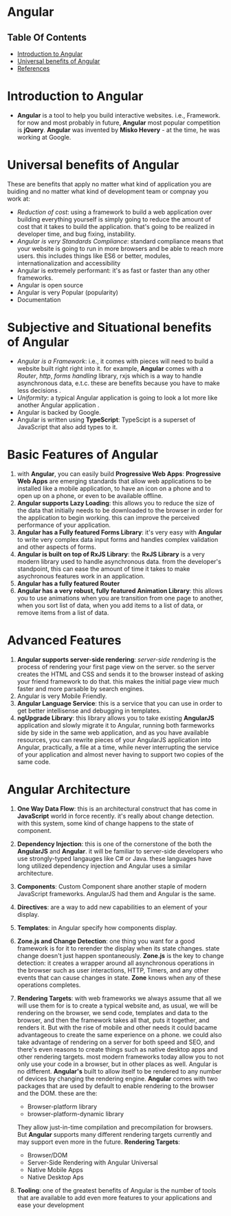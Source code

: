 # Angular

## Table Of Contents
- [Introduction to Angular](#Introduction-to-Angular)
- [Universal benefits of Angular](#Universal-benefits-of-Angular)
- [References]()

# Introduction to Angular
* __Angular__ is a tool to help you build interactive websites. i.e., Framework. for now and most probably in future, __Angular__ most popular competition is __jQuery__. __Angular__ was invented by __Misko Hevery__ - at the time, he was working at Google.

# Universal benefits of Angular
These are benefits that apply no matter what kind of application you are buiding and no matter what kind of development team or compnay you work at:
* _Reduction of cost_: using a framework to build a web application over building everything yourself is simply going to reduce the amount of cost that it takes to build the application. that's going to be realized in developer time, and bug fixing, instability.
* _Angular is very Standards Compliance_: standard compliance means that your website is going to run in more browsers and be able to reach more users. this includes things like ES6 or better, modules, internationalization and accessibility
* Angular is extremely performant: it's as fast or faster than any other frameworks.
* Angular is open source
* Angular is very Popular (popularity)
* Documentation

# Subjective and Situational benefits of Angular
* _Angular is a Framework_: i.e., it comes with pieces will need to build a website built right right into it. for example, __Angular__ comes with a _Router_, _http_, _forms handling_ library, rxjs which is a way to handle asynchronous data, e.t.c. these are benefits because you have to make less decisions .
* _Uniformity_: a typical Angular application is going to look a lot more like another Angular application .
* Angular is backed by Google.
* Angular is written using __TypeScript__: TypeScipt is a superset of JavaScript that also add types to it.

# Basic Features of Angular
1. with __Angular__, you can easily build __Progressive Web Apps__: __Progressive Web Apps__ are emerging standards that allow web applications to be installed like a mobile application, to have an icon on a phone and to open up on a phone, or even to be available offline.
2. __Angular supports Lazy Loading__: this allows you to reduce the size of the data that initially needs to be downloaded to the browser in order for the application to begin working. this can improve the perceived performance of your application. 
3. __Angular has a Fully featured Forms Library__: it's very easy with __Angular__ to write very complex data input forms and handles complex validation and other aspects of forms.
4. __Angular is built on top of RxJS Library__: the __RxJS Library__ is a very modern library used to handle asynchronous data. from the developer's standpoint, this can ease the amount of time it takes to make asychronous features work in an application.
5. __Angular has a fully featured Router__
6. __Angular has a very robust, fully featured Animation Library__: this allows you to use animations when you are transition from one page to another, when  you sort list of data, when you add items to a list of data, or remove items from a list of data.

# Advanced Features 
1. __Angular supports server-side rendering__: _server-side rendering_ is the process of rendering your first page view on the server. so the server creates the HTML and CSS and sends it to the browser instead of asking your friend framework to do that. this makes the initial page view much faster and more parsable by search engines.
2. Angular is very Mobile Friendly.
3. __Angular Language Service__: this is a service that you can use in order to get better intellisense and debugging in templates.
4. __ngUpgrade Library__:  this library allows you to take existing __AngularJS__ application and slowly migrate it to Angular, running both farmeworks side by side in the same web application, and as you have available resources, you can rewrite pieces of your AngularJS application into Angular, practically, a file at a time, while never interrupting the service of your application and almost never having to support two copies of the same code. 

# Angular Architecture 
1. __One Way Data Flow__: this is an architectural construct that has come in __JavaScript__ world in force recently. it's really about change detection. with this system, some kind of change happens to the state of component.

2. __Dependency Injection__: this is one of the cornerstone of the both the __AngularJS__ and __Angular__. it will be familiar to server-side developers who use strongly-typed langauges like C# or Java. these languages have long utilized dependency injection and Angular uses a similar architecture.

3. __Components__: Custom Component share another staple of modern JavaScript frameworks. AngularJS had them and Angular is the same.

4. __Directives__: are a way to add new capabilities to an element of your display.

5. __Templates__: in Angular specify how components display. 

6. __Zone.js and Change Detection__: one thing you want for a good framework is for it to rerender the display when its state changes. state change doesn't just happen spontaneously. __Zone.js__ is the key to change detection: it creates a wrapper around all asynchronous operations in the browser such as user interactions, HTTP, Timers, and any other events that can cause changes in state. __Zone__ knows when any of these operations completes.

7. __Rendering Targets__: with web frameworks we always assume that all we will use them for is to create a typical website and, as usual, we will be rendering on the browser, we send code, templates and data to the browser, and then the framework takes all that, puts it together, and renders it. But with the rise of mobile and other needs it could bacame advantageous to create the same experience on a phone. we could also take advantage of rendering on a server for both speed and SEO, and there's even reasons to create things such as native desktop apps and other rendering targets. most modern frameworks today allow you to not only use your code in a browser, but in other places as well. Angular is no different. __Angular's__ built to allow itself to be rendered to any number of devices by changing the rendering engine. __Angular__ comes with two packages that are used by default to enable rendering to the browser and the DOM. these are the:
    * Browser-platform library
    * browser-platform-dynamic library

    They allow just-in-time compilation and precompilation for browsers. But __Angular__ supports many different rendering targets currently and may support even more in the future. __Rendering Targets__:

    * Browser/DOM
    * Server-Side Rendering with Angular Universal
    * Native Mobile Apps 
    * Native Desktop Aps 
8. __Tooling__: one of the greatest benefits of Angular is the number of tools that are available to add even more features to your applications and ease your development
